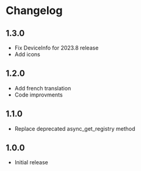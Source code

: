 # Changelog

## 1.3.0

- Fix DeviceInfo for 2023.8 release
- Add icons

## 1.2.0

- Add french translation
- Code improvments

## 1.1.0

- Replace deprecated async_get_registry method

## 1.0.0

- Initial release
